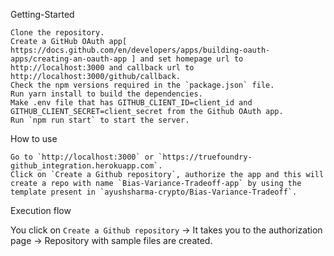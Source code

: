 Getting-Started

    Clone the repository.
    Create a GitHub OAuth app[ https://docs.github.com/en/developers/apps/building-oauth-apps/creating-an-oauth-app ] and set homepage url to http://localhost:3000 and callback url to http://localhost:3000/github/callback.
    Check the npm versions required in the `package.json` file.
    Run yarn install to build the dependencies.
    Make .env file that has GITHUB_CLIENT_ID=client_id and GITHUB_CLIENT_SECRET=client_secret from the Github OAuth app.
    Run `npm run start` to start the server.

How to use

    Go to `http://localhost:3000` or `https://truefoundry-github_integration.herokuapp.com`.
    Click on `Create a Github repository`, authorize the app and this will create a repo with name `Bias-Variance-Tradeoff-app` by using the template present in `ayushsharma-crypto/Bias-Variance-Tradeoff`.

Execution flow

You click on  `Create a Github repository` -> It takes you to the authorization page -> Repository with sample files are created.